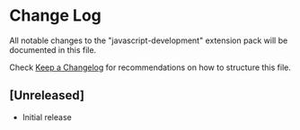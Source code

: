 # Change Log
All notable changes to the "javascript-development" extension pack will be documented in this file.

Check [Keep a Changelog](http://keepachangelog.com/) for recommendations on how to structure this file.

## [Unreleased]
- Initial release

